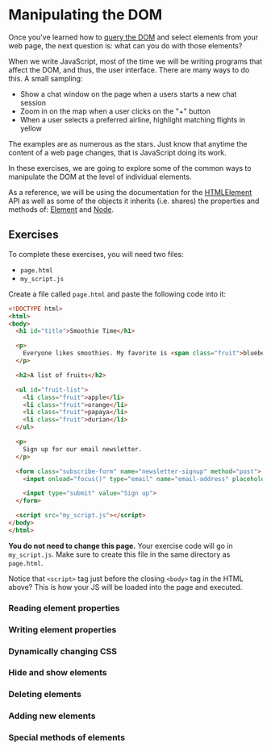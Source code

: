 # Manipulating the DOM

Once you've learned how to [query the DOM](../querying_the_dom) and select
elements from your web page, the next question is: what can you do with those
elements?

When we write JavaScript, most of the time we will be writing programs that
affect the DOM, and thus, the user interface. There are many ways to do this. A
small sampling:

- Show a chat window on the page when a users starts a new chat session
- Zoom in on the map when a user clicks on the "+" button
- When a user selects a preferred airline, highlight matching flights in yellow

The examples are as numerous as the stars. Just know that anytime the content of
a web page changes, that is JavaScript doing its work.

In these exercises, we are going to explore some of the common ways to
manipulate the DOM at the level of individual elements.

As a reference, we will be using the documentation for the
[HTMLElement](https://developer.mozilla.org/en-US/docs/Web/API/HTMLElement) API
as well as some of the objects it inherits (i.e. shares) the properties and
methods of: [Element](https://developer.mozilla.org/en-US/docs/Web/API/Element)
and [Node](https://developer.mozilla.org/en-US/docs/Web/API/Node).

## Exercises

To complete these exercises, you will need two files:

- `page.html`
- `my_script.js`

Create a file called `page.html` and paste the following code into it:

```html
<!DOCTYPE html>
<html>
<body>
  <h1 id="title">Smoothie Time</h1>

  <p>
    Everyone likes smoothies. My favorite is <span class="fruit">blueberry.</span>
  </p>

  <h2>A list of fruits</h2>

  <ul id="fruit-list">
    <li class="fruit">apple</li>
    <li class="fruit">orange</li>
    <li class="fruit">papaya</li>
    <li class="fruit">durian</li>
  </ul>

  <p>
    Sign up for our email newsletter.
  </p>

  <form class="subscribe-form" name="newsletter-signup" method="post">
    <input onload="focus()" type="email" name="email-address" placeholder="your@email.com">

    <input type="submit" value="Sign up">
  </form>

  <script src="my_script.js"></script>
</body>
</html>
```

**You do not need to change this page.** Your exercise code will go in
`my_script.js`. Make sure to create this file in the same directory as
`page.html`.

Notice that `<script>` tag just before the closing `<body>` tag in the HTML
above? This is how your JS will be loaded into the page and executed.

### Reading element properties

### Writing element properties

### Dynamically changing CSS

### Hide and show elements

### Deleting elements

### Adding new elements

### Special methods of elements
